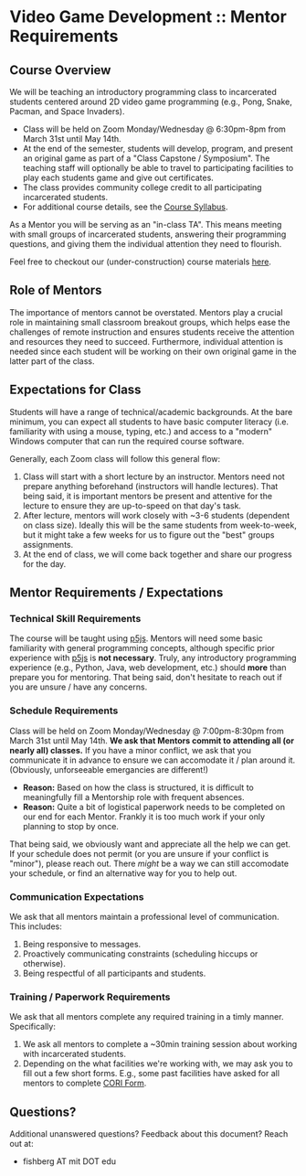 # Video Game Development :: Mentor Requirements

## Course Overview

We will be teaching an introductory programming class to incarcerated students centered around 2D video game programming (e.g., Pong, Snake, Pacman, and Space Invaders).
- Class will be held on Zoom Monday/Wednesday @ 6:30pm-8pm from March 31st until May 14th.
- At the end of the semester, students will develop, program, and present an original game as part of a "Class Capstone / Symposium". The teaching staff will optionally be able to travel to participating facilities to play each students game and give out certificates.
- The class provides community college credit to all participating incarcerated students.
- For additional course details, see the [Course Syllabus](../course/syllabus.md).

As a Mentor you will be serving as an "in-class TA". This means meeting with small groups of incarcerated students, answering their programming questions, and giving them the individual attention they need to flourish.

Feel free to checkout our (under-construction) course materials [here](https://teji-vgd.github.io/vgd-course/).

## Role of Mentors
The importance of mentors cannot be overstated. Mentors play a crucial role in maintaining small classroom breakout groups, which helps ease the challenges of remote instruction and ensures students receive the attention and resources they need to succeed. Furthermore, individual attention is needed since each student will be working on their own original game in the latter part of the class.

## Expectations for Class
Students will have a range of technical/academic backgrounds. At the bare minimum, you can expect all students to have basic computer literacy (i.e. familiarity with using a mouse, typing, etc.) and access to a "modern" Windows computer that can run the required course software.

Generally, each Zoom class will follow this general flow:
1. Class will start with a short lecture by an instructor. Mentors need not prepare anything beforehand (instructors will handle lectures). That being said, it is important mentors be present and attentive for the lecture to ensure they are up-to-speed on that day's task.
2. After lecture, mentors will work closely with ~3-6 students (dependent on class size). Ideally this will be the same students from week-to-week, but it might take a few weeks for us to figure out the "best" groups assignments.
3. At the end of class, we will come back together and share our progress for the day.

## Mentor Requirements / Expectations

### Technical Skill Requirements
The course will be taught using [p5js](https://p5js.org/). Mentors will need some basic familiarity with general programming concepts, although specific prior experience with [p5js](https://p5js.org/) is **not necessary**. Truly, any introductory programming experience (e.g., Python, Java, web development, etc.) should **more** than prepare you for mentoring. That being said, don't hesitate to reach out if you are unsure / have any concerns.

### Schedule Requirements
Class will be held on Zoom Monday/Wednesday @ 7:00pm-8:30pm from March 31st until May 14th. **We ask that Mentors commit to attending all (or nearly all) classes.** If you have a minor conflict, we ask that you communicate it in advance to ensure we can accomodate it / plan around it. (Obviously, unforseeable emergancies are different!)
- **Reason:** Based on how the class is structured, it is difficult to meaningfully fill a Mentorship role with frequent absences.
- **Reason:** Quite a bit of logistical paperwork needs to be completed on our end for each Mentor. Frankly it is too much work if your only planning to stop by once.

That being said, we obviously want and appreciate all the help we can get. If your schedule does not permit (or you are unsure if your conflict is "minor"), please reach out. There *might* be a way we can still accomodate your schedule, or find an alternative way for you to help out.

### Communication Expectations
We ask that all mentors maintain a professional level of communication. This includes:
1. Being responsive to messages.
2. Proactively communicating constraints (scheduling hiccups or otherwise).
3. Being respectful of all participants and students.

### Training / Paperwork Requirements
We ask that all mentors complete any required training in a timly manner. Specifically:
1. We ask all mentors to complete a ~30min training session about working with incarcerated students.
2. Depending on the what facilities we're working with, we may ask you to fill out a few short forms. E.g., some past facilities have asked for all mentors to complete [CORI Form](https://www.mass.gov/massachusetts-criminal-offender-record-information-cori).

## Questions?
Additional unanswered questions? Feedback about this document? Reach out at:
- fishberg AT mit DOT edu

